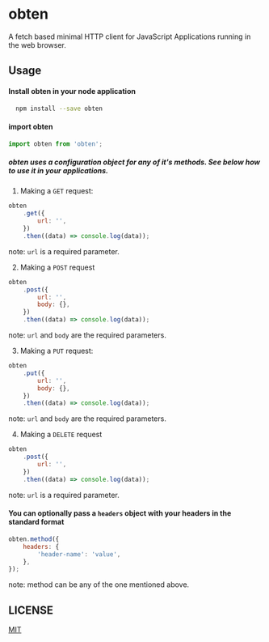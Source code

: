 # obten

A fetch based minimal HTTP client for JavaScript Applications running in the web browser.

## Usage

#### Install obten in your node application

```bash
  npm install --save obten
```

#### import obten

```javascript
import obten from 'obten';
```

##### obten uses a configuration object for any of it's methods. See below how to use it in your applications.

1. Making a `GET` request:

```javascript
obten
	.get({
		url: '',
	})
	.then((data) => console.log(data));
```

note: `url` is a required parameter.

2. Making a `POST` request

```javascript
obten
	.post({
		url: '',
		body: {},
	})
	.then((data) => console.log(data));
```

note: `url` and `body` are the required parameters.

3. Making a `PUT` request:

```javascript
obten
	.put({
		url: '',
		body: {},
	})
	.then((data) => console.log(data));
```

note: `url` and `body` are the required parameters.

4. Making a `DELETE` request

```javascript
obten
	.post({
		url: '',
	})
	.then((data) => console.log(data));
```

note: `url` is a required parameter.

#### You can optionally pass a `headers` object with your headers in the standard format

```javascript
obten.method({
	headers: {
		'header-name': 'value',
	},
});
```

note: method can be any of the one mentioned above.

## LICENSE

[MIT](LICENSE)
